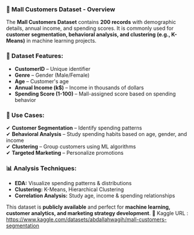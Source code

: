 ### 📌 Mall Customers Dataset - Overview

The **Mall Customers Dataset** contains **200 records** with demographic details, annual income, and spending scores. It is commonly used for **customer segmentation, behavioral analysis, and clustering (e.g., K-Means)** in machine learning projects.

### 🔹 Dataset Features:

- **CustomerID** – Unique identifier
- **Genre** – Gender (Male/Female)
- **Age** – Customer's age
- **Annual Income (k$)** – Income in thousands of dollars
- **Spending Score (1-100)** – Mall-assigned score based on spending behavior

### 🚀 Use Cases:

✔ **Customer Segmentation** – Identify spending patterns  
✔ **Behavioral Analysis** – Study spending habits based on age, gender, and income  
✔ **Clustering** – Group customers using ML algorithms  
✔ **Targeted Marketing** – Personalize promotions

### 📊 Analysis Techniques:

- **EDA:** Visualize spending patterns & distributions
- **Clustering:** K-Means, Hierarchical Clustering
- **Correlation Analysis:** Study age, income & spending relationships

This dataset is **publicly available** and perfect for **machine learning, customer analytics, and marketing strategy development**. 🚀
Kaggle URL : https://www.kaggle.com/datasets/abdallahwagih/mall-customers-segmentation
